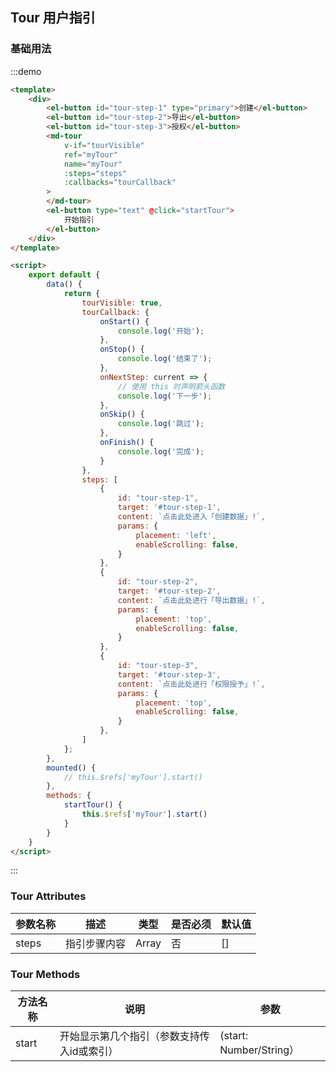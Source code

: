 <!--
 * @Author: lingyong.zeng
 * @Date: 2022-04-12 11:30:06
 * @LastEditors: lingyong.zeng
 * @LastEditTime: 2022-04-13 17:29:55
 * @Description: 
 * @FilePath: /vantop-ui/examples/views/Tour.md
-->
## Tour 用户指引

### 基础用法
:::demo

```html
<template>
    <div>
        <el-button id="tour-step-1" type="primary">创建</el-button>
        <el-button id="tour-step-2">导出</el-button>
        <el-button id="tour-step-3">授权</el-button>
        <md-tour
            v-if="tourVisible" 
            ref="myTour" 
            name="myTour" 
            :steps="steps"
            :callbacks="tourCallback"
        >
        </md-tour>
        <el-button type="text" @click="startTour">
            开始指引
        </el-button>
    </div>
</template>

<script>
    export default {
        data() {
            return {
                tourVisible: true,
                tourCallback: {
                    onStart() {
                        console.log('开始');
                    },
                    onStop() {
                        console.log('结束了');
                    },
                    onNextStep: current => {
                        // 使用 this 时声明箭头函数
                        console.log('下一步');
                    },
                    onSkip() {      
                        console.log('跳过');
                    },
                    onFinish() {    
                        console.log('完成');
                    }
                },
                steps: [
                    {
                        id: "tour-step-1",
                        target: '#tour-step-1',
                        content: `点击此处进入「创建数据」!`,
                        params: {
                            placement: 'left',
                            enableScrolling: false,
                        }
                    },
                    {
                        id: "tour-step-2",
                        target: '#tour-step-2',
                        content: `点击此处进行「导出数据」!`,
                        params: {
                            placement: 'top',
                            enableScrolling: false,
                        }
                    },
                    {
                        id: "tour-step-3",
                        target: '#tour-step-3',
                        content: `点击此处进行「权限授予」!`,
                        params: {
                            placement: 'top',
                            enableScrolling: false,
                        }
                    },
                ]
            };
        },
        mounted() {
            // this.$refs['myTour'].start()
        },
        methods: {
            startTour() {
                this.$refs['myTour'].start()
            }
        }
    }
</script>
```
:::


### Tour Attributes
| 参数名称             | 描述             | 类型     |是否必须 |默认值  |
| --------------------| ----------------| --------| -------| ------|
| steps               | 指引步骤内容      | Array | 否      |[]  |


### Tour Methods
| 方法名称             | 说明             | 参数     |
| --------------------| ----------------| --------| 
| start               | 开始显示第几个指引（参数支持传入id或索引） | (start: Number/String） | 


